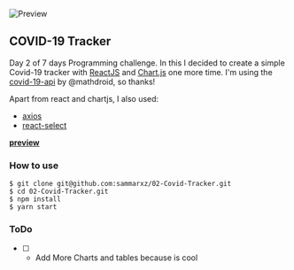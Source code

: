 ![Preview](https://cdn.dribbble.com/users/789654/screenshots/11986922/media/6187b053cbf7c1c5fe7ea481e617346f.gif)

## COVID-19 Tracker
Day 2 of 7 days Programming challenge. In this I decided to create a simple Covid-19 tracker with [ReactJS](https://reactjs.org/) and [Chart.js](https://www.chartjs.org/) one more time. I'm using the [covid-19-api](https://github.com/mathdroid/covid-19-api) by @mathdroid, so thanks!

Apart from react and chartjs, I also used:
* [axios](https://www.npmjs.com/package/axios)
* [react-select](https://www.npmjs.com/package/react-select)

[**preview**](https://covideiros.netlify.app/) 

### How to use
```
$ git clone git@github.com:sammarxz/02-Covid-Tracker.git
$ cd 02-Covid-Tracker.git
$ npm install
$ yarn start
```

### ToDo
* [ ] - Add More Charts and tables because is cool
